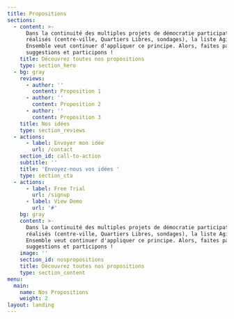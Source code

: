 ```yaml
---
title: Propositions
sections:
  - content: >-
      Dans la continuité des multiples projets de démocratie participative déjà
      réalisés (centre-ville, Quartiers Libres, sondages), la liste Agir
      Ensemble veut continuer d'appliquer ce principe. Alors, faites part de vos
      suggestions et participons !
    title: Découvrez toutes nos propositions
    type: section_hero
  - bg: gray
    reviews:
      - author: ''
        content: Proposition 1
      - author: ''
        content: Proposition 2
      - author: ''
        content: Proposition 3
    title: Nos idées
    type: section_reviews
  - actions:
      - label: Envoyer mon idée
        url: /contact
    section_id: call-to-action
    subtitle: ''
    title: 'Envoyez-nous vos idées '
    type: section_cta
  - actions:
      - label: Free Trial
        url: /signup
      - label: View Demo
        url: '#'
    bg: gray
    content: >-
      Dans la continuité des multiples projets de démocratie participative déjà
      réalisés (centre-ville, Quartiers Libres, sondages), la liste Agir
      Ensemble veut continuer d'appliquer ce principe. Alors, faites part de vos
      suggestions et participons !
    image: ''
    section_id: nospropositions
    title: Découvrez toutes nos propositions
    type: section_content
menu:
  main:
    name: Nos Propositions
    weight: 2
layout: landing
---
```


